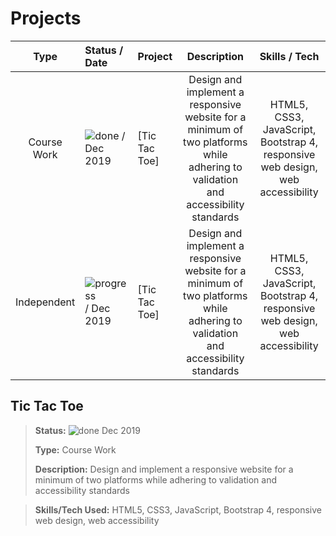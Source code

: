 # Projects

[//]: # (Status images)

[next]: https://user-images.githubusercontent.com/17075861/71936513-e6fd3300-3166-11ea-9246-e8f93feb53e9.png "next up"
[jfd-icon]: https://user-images.githubusercontent.com/17075861/71936182-f3cd5700-3165-11ea-8ae9-ca5f546c5ddf.png "icon"
[done]: https://user-images.githubusercontent.com/17075861/71937051-663f3680-3168-11ea-9045-6c9e3ddc8ee3.png "done"
[progress]: https://user-images.githubusercontent.com/17075861/71946727-e3c66f00-3187-11ea-9245-9d08256aac58.png "in progress"


|       Type    |     Status / Date     |   Project         |   Description                                                                         |   Skills / Tech   |
|:-------------:|:----------------------|:------------------|:-------------------------------------------------------------------------------------:|:--------------:|
|Course Work    | ![done] / Dec 2019    |[Tic Tac Toe]      |Design and implement a responsive website for a minimum of two platforms while adhering to validation and accessibility standards|HTML5, CSS3, JavaScript, Bootstrap 4, responsive web design, web accessibility |
|Independent    | ![progress] / Dec 2019    |[Tic Tac Toe]      |Design and implement a responsive website for a minimum of two platforms while adhering to validation and accessibility standards|HTML5, CSS3, JavaScript, Bootstrap 4, responsive web design, web accessibility |


## Tic Tac Toe

> **Status:** ![done] Dec 2019
>
> **Type:** Course Work
>
> **Description:** Design and implement a responsive website for a minimum of two platforms while adhering to validation and accessibility standards

> **Skills/Tech Used:** HTML5, CSS3, JavaScript, Bootstrap 4, responsive web design, web accessibility
